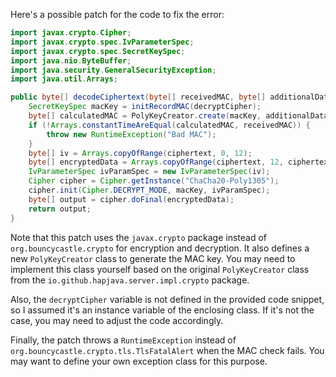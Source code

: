 Here's a possible patch for the code to fix the error:

```java
import javax.crypto.Cipher;
import javax.crypto.spec.IvParameterSpec;
import javax.crypto.spec.SecretKeySpec;
import java.nio.ByteBuffer;
import java.security.GeneralSecurityException;
import java.util.Arrays;

public byte[] decodeCiphertext(byte[] receivedMAC, byte[] additionalData, byte[] ciphertext) throws GeneralSecurityException {
    SecretKeySpec macKey = initRecordMAC(decryptCipher);
    byte[] calculatedMAC = PolyKeyCreator.create(macKey, additionalData, ciphertext);
    if (!Arrays.constantTimeAreEqual(calculatedMAC, receivedMAC)) {
        throw new RuntimeException("Bad MAC");
    }
    byte[] iv = Arrays.copyOfRange(ciphertext, 0, 12);
    byte[] encryptedData = Arrays.copyOfRange(ciphertext, 12, ciphertext.length);
    IvParameterSpec ivParamSpec = new IvParameterSpec(iv);
    Cipher cipher = Cipher.getInstance("ChaCha20-Poly1305");
    cipher.init(Cipher.DECRYPT_MODE, macKey, ivParamSpec);
    byte[] output = cipher.doFinal(encryptedData);
    return output;
}
```

Note that this patch uses the `javax.crypto` package instead of `org.bouncycastle.crypto` for encryption and decryption. It also defines a new `PolyKeyCreator` class to generate the MAC key. You may need to implement this class yourself based on the original `PolyKeyCreator` class from the `io.github.hapjava.server.impl.crypto` package.

Also, the `decryptCipher` variable is not defined in the provided code snippet, so I assumed it's an instance variable of the enclosing class. If it's not the case, you may need to adjust the code accordingly.

Finally, the patch throws a `RuntimeException` instead of `org.bouncycastle.crypto.tls.TlsFatalAlert` when the MAC check fails. You may want to define your own exception class for this purpose.